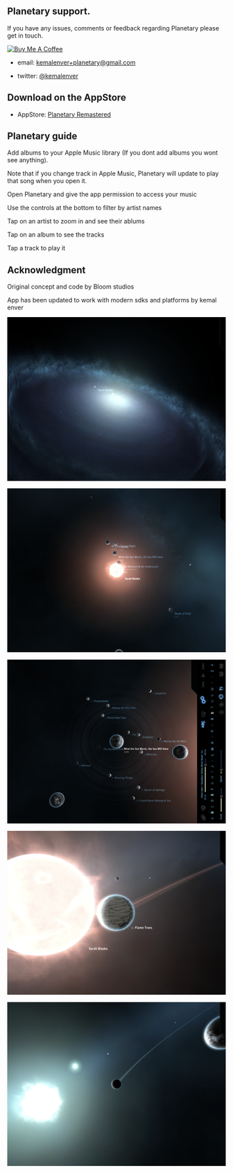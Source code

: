 ## Planetary support.

If you have any issues, comments or feedback regarding Planetary please get in touch.

<a href="https://www.buymeacoffee.com/kemalenver" target="_blank"><img src="https://cdn.buymeacoffee.com/buttons/default-orange.png" alt="Buy Me A Coffee" style="width: 150px !important;" ></a>

* email: [kemalenver+planetary@gmail.com](kemalenver+planetary@gmail.com)

* twitter: [@kemalenver](https://www.twitter.com/kemalenver)

## Download on the AppStore

* AppStore: [Planetary Remastered](https://apps.apple.com/us/app/id1473561807?ls=1)

## Planetary guide

Add albums to your Apple Music library (If you dont add albums you wont see anything).  

Note that if you change track in Apple Music, Planetary will update to play that song when you open it.

Open Planetary and give the app permission to access your music

Use the controls at the bottom to filter by artist names

Tap on an artist to zoom in and see their ablums

Tap on an album to see the tracks

Tap a track to play it

## Acknowledgment

Original concept and code by Bloom studios

App has been updated to work with modern sdks and platforms by kemal enver


![pretty planetary 1](images/1.PNG "Planetary so pretty 1")

![prett planetary 2](images/2.PNG "Planetary so pretty 2")

![pretty planetary 3](images/3.PNG "Planetary so pretty 3")

![pretty planetary 4](images/4.PNG "Planetary so pretty 4")

![pretty planetary 5](images/5.PNG "Planetary so pretty 5")

